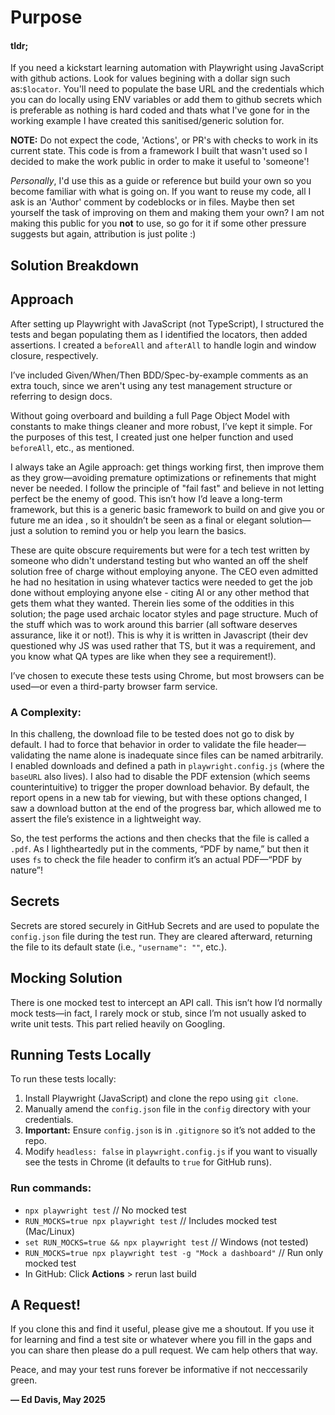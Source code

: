 # Purpose

#### tldr;

If you need a kickstart learning automation with Playwright using JavaScript with github actions. Look for values begining with a dollar sign such as:`$locator`. You'll need to populate the base URL and the credentials which you can do locally using ENV variables or add them to github secrets which is preferable as nothing is hard coded and thats what I've gone for in the working example I have created this sanitised/generic solution for. 

**NOTE:** Do not expect the code, 'Actions', or PR's with checks to work in its current state. This code is from a framework I built that wasn't used so I decided to make the work public in order to make it useful to 'someone'!

*Personally*, I'd use this as a guide or reference but build your own so you become familiar with what is going on. If you want to reuse my code, all I ask is an 'Author' comment by codeblocks or in files. Maybe then set yourself the task of improving on them and making them your own? I am not making this public for you **not** to use, so go for it if some other pressure suggests but again, attribution is just polite :)

## Solution Breakdown

## Approach
After setting up Playwright with JavaScript (not TypeScript), I structured the tests and began populating them as I identified the locators, then added assertions. I created a `beforeAll` and `afterAll` to handle login and window closure, respectively.

I’ve included Given/When/Then BDD/Spec-by-example comments as an extra touch, since we aren't using any test management structure or referring to design docs.

Without going overboard and building a full Page Object Model with constants to make things cleaner and more robust, I’ve kept it simple. For the purposes of this test, I created just one helper function and used `beforeAll`, etc., as mentioned.

I always take an Agile approach: get things working first, then improve them as they grow—avoiding premature optimizations or refinements that might never be needed. I follow the principle of "fail fast" and believe in not letting perfect be the enemy of good. This isn’t how I’d leave a long-term framework, but this is a generic basic framework to build on and give you or future me an idea , so it shouldn’t be seen as a final or elegant solution—just a solution to remind you or help you learn the basics.

These are quite obscure requirements but were for a tech test written by someone who didn't understand testing but who wanted an off the shelf solution free of charge without employing anyone. The CEO even admitted he had no hesitation in using whatever tactics were needed to get the job done without employing anyone else - citing AI or any other method that gets them what they wanted. Therein lies some of the oddities in this solution; the page used archaic locator styles and page structure. Much of the stuff which was to work around this barrier (all software deserves assurance, like it or not!). This is why it is written in Javascript (their dev questioned why JS was used rather that TS, but it was a requirement, and you know what QA types are like when they see a requirement!).

I’ve chosen to execute these tests using Chrome, but most browsers can be used—or even a third-party browser farm service.

### A Complexity:
In this challeng, the download file to be tested does not go to disk by default. I had to force that behavior in order to validate the file header—validating the name alone is inadequate since files can be named arbitrarily. I enabled downloads and defined a path in `playwright.config.js` (where the `baseURL` also lives). I also had to disable the PDF extension (which seems counterintuitive) to trigger the proper download behavior. By default, the report opens in a new tab for viewing, but with these options changed, I saw a download button at the end of the progress bar, which allowed me to assert the file’s existence in a lightweight way.

So, the test performs the actions and then checks that the file is called a `.pdf`. As I lightheartedly put in the comments, “PDF by name,” but then it uses `fs` to check the file header to confirm it’s an actual PDF—“PDF by nature”!

## Secrets
Secrets are stored securely in GitHub Secrets and are used to populate the `config.json` file during the test run. They are cleared afterward, returning the file to its default state (i.e., `"username": ""`, etc.).

## Mocking Solution
There is one mocked test to intercept an API call. This isn’t how I’d normally mock tests—in fact, I rarely mock or stub, since I’m not usually asked to write unit tests. This part relied heavily on Googling.

## Running Tests Locally
To run these tests locally:

1. Install Playwright (JavaScript) and clone the repo using `git clone`.
2. Manually amend the `config.json` file in the `config` directory with your credentials.
3. **Important:** Ensure `config.json` is in `.gitignore` so it’s not added to the repo.
4. Modify `headless: false` in `playwright.config.js` if you want to visually see the tests in Chrome (it defaults to `true` for GitHub runs).

### Run commands:
- `npx playwright test` // No mocked test  
- `RUN_MOCKS=true npx playwright test` // Includes mocked test (Mac/Linux)  
- `set RUN_MOCKS=true && npx playwright test` // Windows (not tested)  
- `RUN_MOCKS=true npx playwright test -g "Mock a dashboard"` // Run only mocked test  
- In GitHub: Click **Actions** > rerun last build

## A Request! 
If you clone this and find it useful, please give me a shoutout. If you use it for learning and find a test site or whatever where you fill in the gaps and you can share then please do a pull request. We cam help others that way.

Peace, and may your test runs forever be informative if not neccessarily green.

**— Ed Davis, May 2025**
